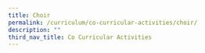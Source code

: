 ```yaml
---
title: Choir
permalink: /curriculum/co-curricular-activities/choir/
description: ""
third_nav_title: Co Curricular Activities
---
```


